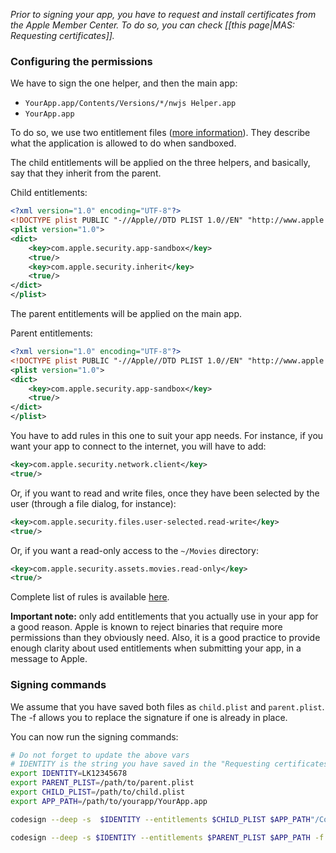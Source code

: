 *Prior to signing your app, you have to request and install certificates from the Apple Member Center. To do so, you can check [[this page|MAS: Requesting certificates]].*

### Configuring the permissions

We have to sign the one helper, and then the main app:

* `YourApp.app/Contents/Versions/*/nwjs Helper.app`
* `YourApp.app`

To do so, we use two entitlement files ([more information](https://developer.apple.com/library/mac/documentation/Miscellaneous/Reference/EntitlementKeyReference/Chapters/AboutEntitlements.html)). They describe what the application is allowed to do when sandboxed.

The child entitlements will be applied on the three helpers, and basically, say that they inherit from the parent.

Child entitlements:

```xml
<?xml version="1.0" encoding="UTF-8"?>
<!DOCTYPE plist PUBLIC "-//Apple//DTD PLIST 1.0//EN" "http://www.apple.com/DTDs/PropertyList-1.0.dtd">
<plist version="1.0">
<dict>
	<key>com.apple.security.app-sandbox</key>
	<true/>
	<key>com.apple.security.inherit</key>
	<true/>
</dict>
</plist>
```

The parent entitlements will be applied on the main app. 

Parent entitlements:

```xml
<?xml version="1.0" encoding="UTF-8"?>
<!DOCTYPE plist PUBLIC "-//Apple//DTD PLIST 1.0//EN" "http://www.apple.com/DTDs/PropertyList-1.0.dtd">
<plist version="1.0">
<dict>
	<key>com.apple.security.app-sandbox</key>
	<true/>
</dict>
</plist>
```

You have to add rules in this one to suit your app needs. For instance, if you want your app to connect to the internet, you will have to add:

```xml
<key>com.apple.security.network.client</key>
<true/>
```

Or, if you want to read and write files, once they have been selected by the user (through a file dialog, for instance):

```xml
<key>com.apple.security.files.user-selected.read-write</key>
<true/>
```

Or, if you want a read-only access to the `~/Movies` directory:

```xml
<key>com.apple.security.assets.movies.read-only</key>
<true/>
```

Complete list of rules is available [here](https://developer.apple.com/library/ios/documentation/Miscellaneous/Reference/EntitlementKeyReference/Chapters/EnablingAppSandbox.html).

**Important note:** only add entitlements that you actually use in your app for a good reason. Apple is known to reject binaries that require more permissions than they obviously need. Also, it is a good practice to provide enough clarity about used entitlements when submitting your app, in a message to Apple.

### Signing commands

We assume that you have saved both files as `child.plist` and `parent.plist`. The -f allows you to replace the signature if one is already in place.

You can now run the signing commands:

```bash
# Do not forget to update the above vars
# IDENTITY is the string you have saved in the "Requesting certificates" step
export IDENTITY=LK12345678 
export PARENT_PLIST=/path/to/parent.plist
export CHILD_PLIST=/path/to/child.plist
export APP_PATH=/path/to/yourapp/YourApp.app

codesign --deep -s  $IDENTITY --entitlements $CHILD_PLIST $APP_PATH"/Contents/Versions/CHROMIUMVERSIONHERE/nwjs Helper.app" -f

codesign --deep -s $IDENTITY --entitlements $PARENT_PLIST $APP_PATH -f
```
